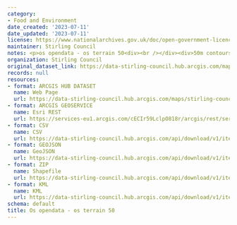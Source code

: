 ```yaml
---
category:
- Food and Environment
date_created: '2023-07-11'
date_updated: '2023-07-11'
license: https://www.nationalarchives.gov.uk/doc/open-government-licence/version/3/
maintainer: Stirling Council
notes: <p>os opendata - os terrain 50<div><br /></div><div>50m contours</div></p>
organization: Stirling Council
original_dataset_link: https://data-stirling-council.hub.arcgis.com/maps/stirling-council::os-opendata-os-terrain-50
records: null
resources:
- format: ARCGIS HUB DATASET
  name: Web Page
  url: https://data-stirling-council.hub.arcgis.com/maps/stirling-council::os-opendata-os-terrain-50
- format: ARCGIS GEOSERVICE
  name: Esri REST
  url: https://services-eu1.arcgis.com/cECIr59LclpO818r/arcgis/rest/services/os_terrain50/FeatureServer/0
- format: CSV
  name: CSV
  url: https://data-stirling-council.hub.arcgis.com/api/download/v1/items/96d11a39d2234bc78a8287a51635e0de/csv?layers=0
- format: GEOJSON
  name: GeoJSON
  url: https://data-stirling-council.hub.arcgis.com/api/download/v1/items/96d11a39d2234bc78a8287a51635e0de/geojson?layers=0
- format: ZIP
  name: Shapefile
  url: https://data-stirling-council.hub.arcgis.com/api/download/v1/items/96d11a39d2234bc78a8287a51635e0de/shapefile?layers=0
- format: KML
  name: KML
  url: https://data-stirling-council.hub.arcgis.com/api/download/v1/items/96d11a39d2234bc78a8287a51635e0de/kml?layers=0
schema: default
title: Os opendata - os terrain 50
---
```

